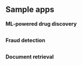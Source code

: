 ## Sample apps

__ML-powered drug discovery__

```python
```


__Fraud detection__

```python
```


__Document retrieval__

```python
```
